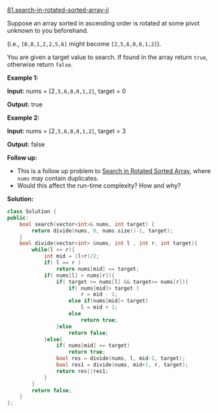 [81.search-in-rotated-sorted-array-ii](https://leetcode.com/problems/search-in-rotated-sorted-array-ii/)  

Suppose an array sorted in ascending order is rotated at some pivot unknown to you beforehand.

(i.e., `[0,0,1,2,2,5,6]` might become `[2,5,6,0,0,1,2]`).

You are given a target value to search. If found in the array return `true`, otherwise return `false`.

**Example 1:**

  
**Input:** nums = \[2`,5,6,0,0,1,2]`, target = 0
  
**Output:** true
  

**Example 2:**

  
**Input:** nums = \[2`,5,6,0,0,1,2]`, target = 3
  
**Output:** false

**Follow up:**

*   This is a follow up problem to [Search in Rotated Sorted Array](/problems/search-in-rotated-sorted-array/description/), where `nums` may contain duplicates.
*   Would this affect the run-time complexity? How and why?  



**Solution:**  

```cpp
class Solution {
public:
    bool search(vector<int>& nums, int target) {
        return divide(nums, 0, nums.size()-1, target);
    }
    bool divide(vector<int> &nums, int l , int r, int target){
        while(l <= r){
            int mid = (l+r)/2;
            if( l == r )
                return nums[mid] == target;
            if( nums[l] < nums[r]){
                if( target >= nums[l] && target<= nums[r]){
                    if( nums[mid]> target )
                        r = mid - 1;
                    else if(nums[mid]< target)
                        l = mid + 1;
                    else 
                        return true;
                }else
                    return false;
            }else{
                if( nums[mid] == target)
                    return true;
                bool res = divide(nums, l, mid-1, target);
                bool res1 = divide(nums, mid+1, r, target);
                return res||res1;
            }
        }
        return false;
    }
};
```
      
